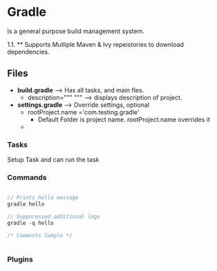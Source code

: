 # Gradle 

Is a general purpose build management system.

1.1. 
  ** Supports Mutliple Maven & Ivy repeistories to download dependencies.

##  Files 
* __build.gradle__ --> Has all tasks, and main fles.
    * description=""" """ --> displays description of project.
* __settings.gradle__   --> Override settings, optional 
    * rootProject.name ='com.testing.gradle'   
        * Default Folder is project name. rootProject.name overrides it
    * 


### Tasks 
Setup Task and can run the task

### Commands
```gradle

// Prints hello message
gradle hello

// Supporessed additional logs 
gradle -q hello

/* Comments Sample */ 



```

### Plugins 


